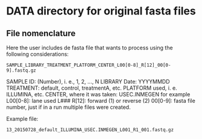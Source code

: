 # DATA directory for original fasta files
## File nomenclature

Here the user includes de fasta file that wants to process using the following considerations:

```
SAMPLE_LIBRARY_TREATMENT_PLATFORM_CENTER_L00[0-8]_R[12]_00[0-9].fastq.gz
```

SAMPLE ID: (Number), i. e., 1, 2, ..., N
LIBRARY Date: YYYYMMDD
TREATMENT: default, control, treatmentA, etc.
PLATFORM used, i. e. ILLUMINA, etc.
CENTER, where it was taken: USEC.INMEGEN for example
L00[0-8]: lane used L###
R[12]: forward (1) or reverse (2)
00[0-9]: fasta file number, just if in a run multiple files were created.

Example file:

`13_20150728_default_ILLUMINA_USEC.INMEGEN_L001_R1_001.fastq.gz`



